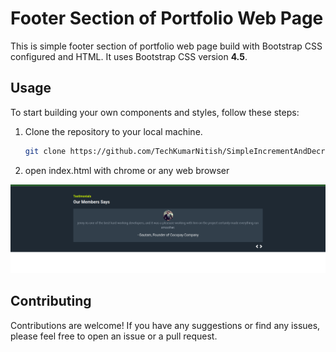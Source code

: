# Footer Section of Portfolio Web Page
This is simple footer section of  portfolio web page build  with Bootstrap CSS configured and HTML. It uses Bootstrap CSS version **4.5**.

## Usage

To start building your own components and styles, follow these steps:

1. Clone the repository to your local machine.
    ```sh
    git clone https://github.com/TechKumarNitish/SimpleIncrementAndDecrementApp_REACTJS_Html_tailwindCss.git
    ```

1. open index.html with chrome or any web browser

<img src="https://github.com/TechKumarNitish/portfolio_website_testimonials_section/blob/main/Screenshot%20from%202023-08-11%2013-21-48.png"/>

## Contributing

Contributions are welcome! If you have any suggestions or find any issues, please feel free to open an issue or a pull request.

